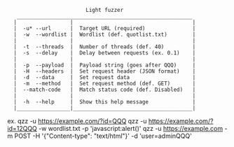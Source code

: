 
                             Light fuzzer
       ________________________________________________________
      |                 |                                      |
      |  -u* --url      |  Target URL (required)               |
      |  -w  --wordlist |  Wordlist (def. quotlist.txt)        |
      |                 |                                      |
      |  -t  --threads  |  Number of threads (def. 40)         |
      |  -s  --delay    |  Delay between requests (ex. 0.1)    |
      |                 |                                      |
      |  -p  --payload  |  Payload string (goes after QQQ)     |
      |  -H  --headers  |  Set request header (JSON format)    |
      |  -d  --data     |  Set request data                    |
      |  -m  --method   |  Set request method (def. GET)       |
      |  --match-code   |  Match status code (def. Disabled)   |
      |                 |                                      |
      |  -h  --help     |  Show this help message              |
      |_________________|______________________________________|
    
ex.
     qzz -u https://example.com/?id=QQQ
     qzz -u https://example.com/?id=12QQQ -w wordlist.txt -p 'javascript:alert()'
     qzz -u https://example.com -m POST -H '{"Content-type": "text/html"}' -d 'user=adminQQQ'
